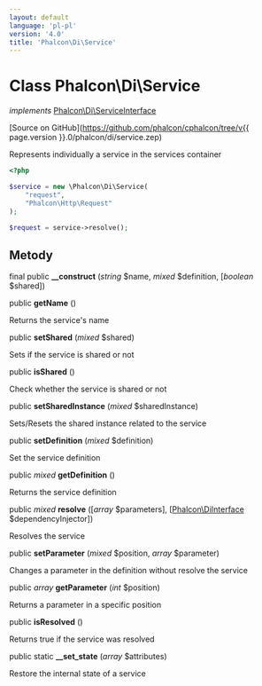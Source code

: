 ```yaml
---
layout: default
language: 'pl-pl'
version: '4.0'
title: 'Phalcon\Di\Service'
---
```


# Class **Phalcon\Di\Service**

*implements* [Phalcon\Di\ServiceInterface](Phalcon_Di_ServiceInterface)

[Source on GitHub](https://github.com/phalcon/cphalcon/tree/v{{ page.version }}.0/phalcon/di/service.zep)

Represents individually a service in the services container

```php
<?php

$service = new \Phalcon\Di\Service(
    "request",
    "Phalcon\Http\Request"
);

$request = service->resolve();
```

## Metody

final public **__construct** (*string* $name, *mixed* $definition, [*boolean* $shared])

public **getName** ()

Returns the service's name

public **setShared** (*mixed* $shared)

Sets if the service is shared or not

public **isShared** ()

Check whether the service is shared or not

public **setSharedInstance** (*mixed* $sharedInstance)

Sets/Resets the shared instance related to the service

public **setDefinition** (*mixed* $definition)

Set the service definition

public *mixed* **getDefinition** ()

Returns the service definition

public *mixed* **resolve** ([*array* $parameters], [[Phalcon\DiInterface](Phalcon_DiInterface) $dependencyInjector])

Resolves the service

public **setParameter** (*mixed* $position, *array* $parameter)

Changes a parameter in the definition without resolve the service

public *array* **getParameter** (*int* $position)

Returns a parameter in a specific position

public **isResolved** ()

Returns true if the service was resolved

public static **__set_state** (*array* $attributes)

Restore the internal state of a service